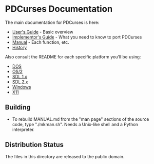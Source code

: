 PDCurses Documentation
======================

The main documentation for PDCurses is here:

- [User's Guide] - Basic overview
- [Implementor's Guide] - What you need to know to port PDCurses
- [Manual] - Each function, etc.
- [History]

Also consult the README for each specific platform you'll be using:

- [DOS]
- [OS/2]
- [SDL 1.x]
- [SDL 2.x]
- [Windows]
- [X11]


Building
--------

- To rebuild MANUAL.md from the "man page" sections of the source code,
  type "./mkman.sh". Needs a Unix-like shell and a Python interpreter.


Distribution Status
-------------------

The files in this directory are released to the public domain.

[User's Guide]: USERS.md
[Implementor's Guide]: IMPLEMNT.md
[Manual]: MANUAL.md
[History]: HISTORY.md
[DOS]: ../dos/README.md
[OS/2]: ../os2/README.md
[SDL 1.x]: ../sdl1/README.md
[SDL 2.x]: ../sdl2/README.md
[Windows]: ../wincon/README.md
[X11]: ../x11/README.md
